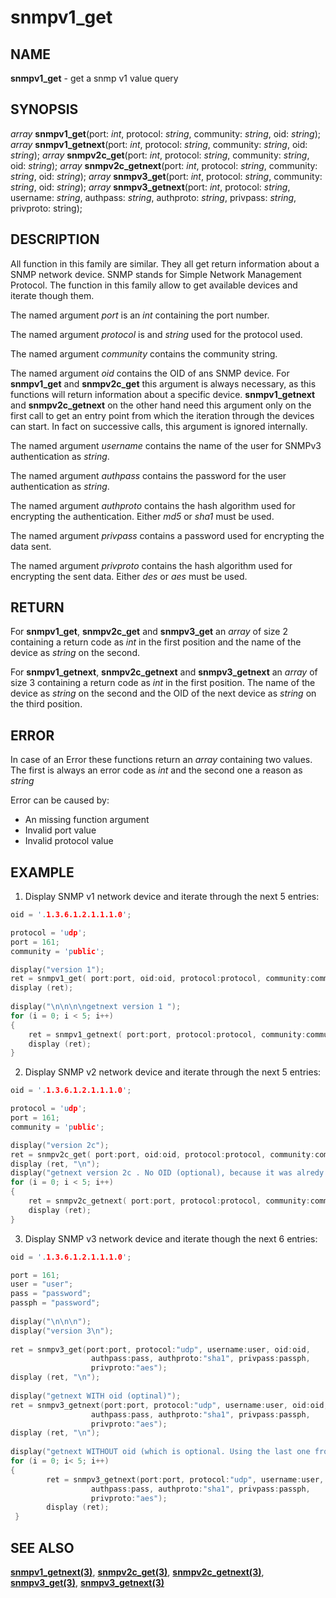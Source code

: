 # snmpv1_get

## NAME

**snmpv1_get** - get a snmp v1 value query

## SYNOPSIS

*array* **snmpv1_get**(port: *int*, protocol: *string*, community: *string*, oid: *string*);
*array* **snmpv1_getnext**(port: *int*, protocol: *string*, community: *string*, oid: *string*);
*array* **snmpv2c_get**(port: *int*, protocol: *string*, community: *string*, oid: *string*);
*array* **snmpv2c_getnext**(port: *int*, protocol: *string*, community: *string*, oid: *string*);
*array* **snmpv3_get**(port: *int*, protocol: *string*, community: *string*, oid: *string*);
*array* **snmpv3_getnext**(port: *int*, protocol: *string*, username: *string*, authpass: *string*, authproto: *string*, privpass: *string*, privproto: string);


## DESCRIPTION

All function in this family are similar. They all get return information about a SNMP network device. SNMP stands for Simple Network Management Protocol. The function in this family allow to get available devices and iterate though them.

The named argument *port* is an *int* containing the port number.

The named argument *protocol* is and *string* used for the protocol used.

The named argument *community* contains the community string.

The named argument *oid* contains the OID of ans SNMP device. For **snmpv1_get** and **snmpv2c_get** this argument is always necessary, as this functions will return information about a specific device. **snmpv1_getnext** and **snmpv2c_getnext** on the other hand need this argument only on the first call to get an entry point from which the iteration through the devices can start. In fact on successive calls, this argument is ignored internally.

The named argument *username* contains the name of the user for SNMPv3 authentication as *string*.

The named argument *authpass* contains the password for the user authentication as *string*.

The named argument *authproto* contains the hash algorithm used for encrypting the authentication. Either *md5* or *sha1* must be used.

The named argument *privpass* contains a password used for encrypting the data sent.

The named argument *privproto* contains the hash algorithm used for encrypting the sent data. Either *des* or *aes* must be used.

## RETURN

For **snmpv1_get**, **snmpv2c_get** and **snmpv3_get** an *array* of size 2 containing a return code as *int* in the first position and the name of the device as *string* on the second.

For **snmpv1_getnext**, **snmpv2c_getnext** and **snmpv3_getnext** an *array* of size 3 containing a return code as *int* in the first position. The name of the device as *string* on the second and the OID of the next device as *string* on the third position.


## ERROR

In case of an Error these functions return an *array* containing two values. The first is always an error code as *int* and the second one a reason as *string*

Error can be caused by:
- An missing function argument
- Invalid port value
- Invalid protocol value


## EXAMPLE

1. Display SNMP v1 network device and iterate through the next 5 entries:
```c++
oid = '.1.3.6.1.2.1.1.1.0';

protocol = 'udp';
port = 161;
community = 'public';

display("version 1");
ret = snmpv1_get( port:port, oid:oid, protocol:protocol, community:community );
display (ret);
 
display("\n\n\n\ngetnext version 1 ");
for (i = 0; i < 5; i++)
{   
    ret = snmpv1_getnext( port:port, protocol:protocol, community:community );
    display (ret);
}     

```

2. Display SNMP v2 network device and iterate through the next 5 entries:
```c++
oid = '.1.3.6.1.2.1.1.1.0';

protocol = 'udp';
port = 161;
community = 'public';

display("version 2c");
ret = snmpv2c_get( port:port, oid:oid, protocol:protocol, community:community );
display (ret, "\n");
display("getnext version 2c . No OID (optional), because it was alredy stored during the last call with an oid\n");
for (i = 0; i < 5; i++)
{   
    ret = snmpv2c_getnext( port:port, protocol:protocol, community:community );
    display (ret);
}   
```

3. Display SNMP v3 network device and iterate though the next 6 entries:
```c++
oid = '.1.3.6.1.2.1.1.1.0';

port = 161;
user = "user";
pass = "password";
passph = "password";
 
display("\n\n\n");
display("version 3\n");
 
ret = snmpv3_get(port:port, protocol:"udp", username:user, oid:oid,
                  authpass:pass, authproto:"sha1", privpass:passph,
                  privproto:"aes");
display (ret, "\n");
 
display("getnext WITH oid (optinal)");
ret = snmpv3_getnext(port:port, protocol:"udp", username:user, oid:oid,
                  authpass:pass, authproto:"sha1", privpass:passph,
                  privproto:"aes");
display (ret, "\n");
 
display("getnext WITHOUT oid (which is optional. Using the last one from the last call)");
for (i = 0; i< 5; i++)
{
        ret = snmpv3_getnext(port:port, protocol:"udp", username:user,
                  authpass:pass, authproto:"sha1", privpass:passph,
                  privproto:"aes");
        display (ret);
 }
```

## SEE ALSO

**[snmpv1_getnext(3)](snmpv1_getnext.md)**, **[snmpv2c_get(3)](snmpv2c_get.md)**, **[snmpv2c_getnext(3)](snmpv2c_getnext.md)**, **[snmpv3_get(3)](snmpv3_get.md)**, **[snmpv3_getnext(3)](snmpv3_getnext.md)** 
